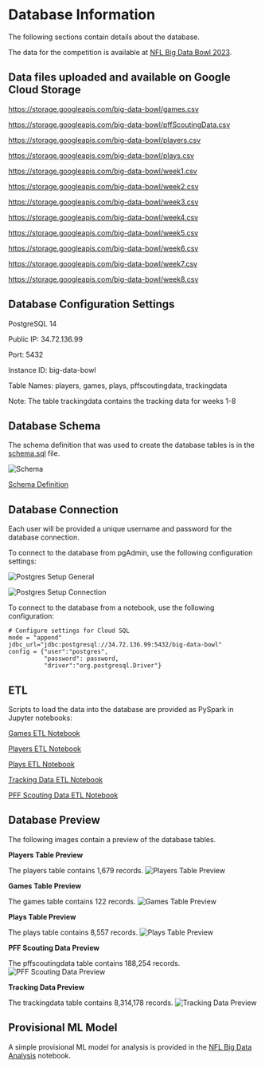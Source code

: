 # Database Information

The following sections contain details about the database.

The data for the competition is available at [NFL Big Data Bowl 2023](https://www.kaggle.com/competitions/nfl-big-data-bowl-2023/data).

## Data files uploaded and available on Google Cloud Storage

https://storage.googleapis.com/big-data-bowl/games.csv

https://storage.googleapis.com/big-data-bowl/pffScoutingData.csv

https://storage.googleapis.com/big-data-bowl/players.csv

https://storage.googleapis.com/big-data-bowl/plays.csv

https://storage.googleapis.com/big-data-bowl/week1.csv

https://storage.googleapis.com/big-data-bowl/week2.csv

https://storage.googleapis.com/big-data-bowl/week3.csv

https://storage.googleapis.com/big-data-bowl/week4.csv

https://storage.googleapis.com/big-data-bowl/week5.csv

https://storage.googleapis.com/big-data-bowl/week6.csv

https://storage.googleapis.com/big-data-bowl/week7.csv

https://storage.googleapis.com/big-data-bowl/week8.csv


## Database Configuration Settings
PostgreSQL 14

Public IP: 34.72.136.99

Port: 5432

Instance ID: big-data-bowl

Table Names: players, games, plays, pffscoutingdata, trackingdata

Note: The table trackingdata contains the tracking data for weeks 1-8


## Database Schema

The schema definition that was used to create the database tables is in the [schema.sql](./schema.sql) file.

![Schema](./images/schema.png)

[Schema Definition](./schema.rtf)


## Database Connection

Each user will be provided a unique username and password for the database connection.

To connect to the database from pgAdmin, use the following configuration settings:

![Postgres Setup General](./images/db_general_config.png)

![Postgres Setup Connection](./images/db_connection_config.png)


To connect to the database from a notebook, use the following configuration:

```
# Configure settings for Cloud SQL
mode = "append"
jdbc_url="jdbc:postgresql://34.72.136.99:5432/big-data-bowl"
config = {"user":"postgres", 
          "password": password, 
          "driver":"org.postgresql.Driver"}
```

## ETL

Scripts to load the data into the database are provided as PySpark in Jupyter notebooks:

[Games ETL Notebook](games_etl_gcs_cloudsql.ipynb)

[Players ETL Notebook](players_etl_gcs_cloudsql.ipynb)

[Plays ETL Notebook](plays_etl_gcs_cloudsql.ipynb)

[Tracking Data ETL Notebook](trackingData_etl_gcs_cloudsql.ipynb)

[PFF Scouting Data ETL Notebook](pffScoutingData_etl_gcs_cloudsql.ipynb)



## Database Preview 

The following images contain a preview of the database tables.

**Players Table Preview**

The players table contains 1,679 records.
![Players Table Preview](./images/players.png)

**Games Table Preview**

The games table contains 122 records.
![Games Table Preview](./images/games.png)

**Plays Table Preview**

The plays table contains 8,557 records.
![Plays Table Preview](./images/plays.png)

**PFF Scouting Data Preview**

The pffscoutingdata table contains 188,254 records.
![PFF Scouting Data Preview](./images/pffscoutingdata.png)

**Tracking Data Preview**

The trackingdata table contains 8,314,178 records.
![Tracking Data Preview](./images/trackingdata.png)


## Provisional ML Model

A simple provisional ML model for analysis is provided in the [NFL Big Data Analysis](nfl_big_data_analysis.ipynb) notebook.